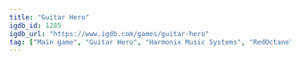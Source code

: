 ```yaml
---
title: "Guitar Hero"
igdb_id: 1285
igdb_url: "https://www.igdb.com/games/guitar-hero"
tag: ["Main game", "Guitar Hero", "Harmonix Music Systems", "RedOctane", "Music", "Single player", "Multiplayer", "Co-operative", "Auditory", "Party"]
---
```

